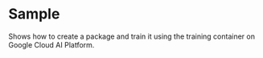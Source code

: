 # Sample
Shows how to create a package and train it using the training container on Google Cloud AI Platform.